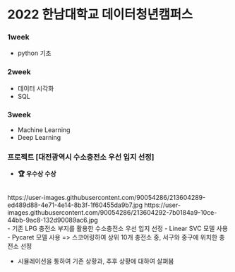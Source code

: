 # 2022 한남대학교 데이터청년캠퍼스

### 1week
- python 기초

### 2week
- 데이터 시각화
- SQL

### 3week
- Machine Learning
- Deep Learning


### 프로젝트 [대전광역시 수소충전소 우선 입지 선정]

- **🏆 우수상 수상**
<br>
https://user-images.githubusercontent.com/90054286/213604289-ed489d88-4e71-4e14-8b3f-1f60455da9b7.jpg
https://user-images.githubusercontent.com/90054286/213604292-7b0184a9-10ce-44bb-9ac8-132d90089ac6.jpg
<br>
- 기존 LPG 충전소 부지를 활용한 수소충전소 우선 입지 선정
- Linear SVC 모델 사용
- Pycaret 모델 사용
=> 스코어링하여 상위 10개 충전소 중, 서구와 중구에 위치한 충전소 선정

- 시뮬레이션을 통하여 기존 상황과, 추후 상황에 대하여 살펴봄
